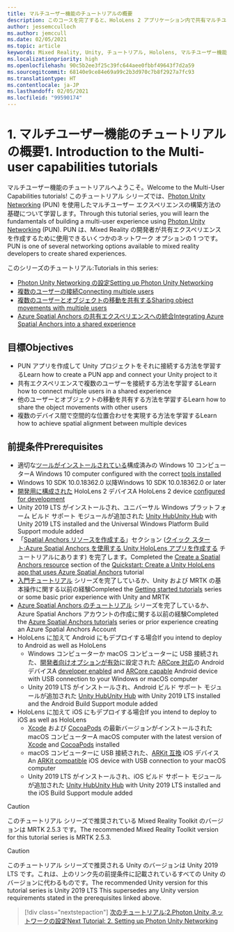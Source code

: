 ```yaml
---
title: マルチユーザー機能のチュートリアルの概要
description: このコースを完了すると、HoloLens 2 アプリケーション内で共有マルチユーザー エクスペリエンスを実装する方法を学習できます。
author: jessemcculloch
ms.author: jemccull
ms.date: 02/05/2021
ms.topic: article
keywords: Mixed Reality, Unity, チュートリアル, Hololens, マルチユーザー機能, Photon, MRTK, Mixed Reality Toolkit, UWP, Azure 空間アンカー
ms.localizationpriority: high
ms.openlocfilehash: 90c5b2ee3f25c39fc644aee0fbbf49643f7d2a59
ms.sourcegitcommit: 68140e9ce84e69a99c2b3d970c7b8f2927a7fc93
ms.translationtype: HT
ms.contentlocale: ja-JP
ms.lasthandoff: 02/05/2021
ms.locfileid: "99590174"
---
```

# <a name="1-introduction-to-the-multi-user-capabilities-tutorials"></a><span data-ttu-id="d2891-104">1. マルチユーザー機能のチュートリアルの概要</span><span class="sxs-lookup"><span data-stu-id="d2891-104">1. Introduction to the Multi-user capabilities tutorials</span></span>

<span data-ttu-id="d2891-105">マルチユーザー機能のチュートリアルへようこそ。</span><span class="sxs-lookup"><span data-stu-id="d2891-105">Welcome to the Multi-User Capabilities tutorials!</span></span> <span data-ttu-id="d2891-106">このチュートリアル シリーズでは、<a href="https://www.photonengine.com/PUN" target="_blank">Photon Unity Networking</a> (PUN) を使用したマルチユーザー エクスペリエンスの構築方法の基礎について学習します。</span><span class="sxs-lookup"><span data-stu-id="d2891-106">Through this tutorial series, you will learn the fundamentals of building a multi-user experience using <a href="https://www.photonengine.com/PUN" target="_blank">Photon Unity Networking</a> (PUN).</span></span> <span data-ttu-id="d2891-107">PUN は、Mixed Reality の開発者が共有エクスペリエンスを作成するために使用できるいくつかのネットワーク オプションの 1 つです。</span><span class="sxs-lookup"><span data-stu-id="d2891-107">PUN is one of several networking options available to mixed reality developers to create shared experiences.</span></span>

<span data-ttu-id="d2891-108">このシリーズのチュートリアル:</span><span class="sxs-lookup"><span data-stu-id="d2891-108">Tutorials in this series:</span></span>

* [<span data-ttu-id="d2891-109">Photon Unity Networking の設定</span><span class="sxs-lookup"><span data-stu-id="d2891-109">Setting up Photon Unity Networking</span></span>](mr-learning-sharing-02.md)
* [<span data-ttu-id="d2891-110">複数のユーザーの接続</span><span class="sxs-lookup"><span data-stu-id="d2891-110">Connecting multiple users</span></span>](mr-learning-sharing-03.md)
* [<span data-ttu-id="d2891-111">複数のユーザーとオブジェクトの移動を共有する</span><span class="sxs-lookup"><span data-stu-id="d2891-111">Sharing object movements with multiple users</span></span>](mr-learning-sharing-04.md)
* [<span data-ttu-id="d2891-112">Azure Spatial Anchors の共有エクスペリエンスへの統合</span><span class="sxs-lookup"><span data-stu-id="d2891-112">Integrating Azure Spatial Anchors into a shared experience</span></span>](mr-learning-sharing-05.md)

## <a name="objectives"></a><span data-ttu-id="d2891-113">目標</span><span class="sxs-lookup"><span data-stu-id="d2891-113">Objectives</span></span>

* <span data-ttu-id="d2891-114">PUN アプリを作成して Unity プロジェクトをそれに接続する方法を学習する</span><span class="sxs-lookup"><span data-stu-id="d2891-114">Learn how to create a PUN app and connect your Unity project to it</span></span>
* <span data-ttu-id="d2891-115">共有エクスペリエンスで複数のユーザーを接続する方法を学習する</span><span class="sxs-lookup"><span data-stu-id="d2891-115">Learn how to connect multiple users in a shared experience</span></span>
* <span data-ttu-id="d2891-116">他のユーザーとオブジェクトの移動を共有する方法を学習する</span><span class="sxs-lookup"><span data-stu-id="d2891-116">Learn how to share the object movements with other users</span></span>
* <span data-ttu-id="d2891-117">複数のデバイス間で空間的な位置合わせを実現する方法を学習する</span><span class="sxs-lookup"><span data-stu-id="d2891-117">Learn how to achieve spatial alignment between multiple devices</span></span>

## <a name="prerequisites"></a><span data-ttu-id="d2891-118">前提条件</span><span class="sxs-lookup"><span data-stu-id="d2891-118">Prerequisites</span></span>

* <span data-ttu-id="d2891-119">適切な[ツールがインストールされている](../../install-the-tools.md)構成済みの Windows 10 コンピューター</span><span class="sxs-lookup"><span data-stu-id="d2891-119">A Windows 10 computer configured with the correct [tools installed](../../install-the-tools.md)</span></span>
* <span data-ttu-id="d2891-120">Windows 10 SDK 10.0.18362.0 以降</span><span class="sxs-lookup"><span data-stu-id="d2891-120">Windows 10 SDK 10.0.18362.0 or later</span></span>
* <span data-ttu-id="d2891-121">[開発用に構成された](../../platform-capabilities-and-apis/using-visual-studio.md#enabling-developer-mode) HoloLens 2 デバイス</span><span class="sxs-lookup"><span data-stu-id="d2891-121">A HoloLens 2 device [configured for development](../../platform-capabilities-and-apis/using-visual-studio.md#enabling-developer-mode)</span></span>
* <span data-ttu-id="d2891-122">Unity 2019 LTS がインストールされ、ユニバーサル Windows プラットフォーム ビルド サポート モジュールが追加された <a href="https://docs.unity3d.com/Manual/GettingStartedInstallingHub.html" target="_blank">Unity Hub</a></span><span class="sxs-lookup"><span data-stu-id="d2891-122"><a href="https://docs.unity3d.com/Manual/GettingStartedInstallingHub.html" target="_blank">Unity Hub</a> with Unity 2019 LTS installed and the Universal Windows Platform Build Support module added</span></span>
* <span data-ttu-id="d2891-123">「[Spatial Anchors リソースを作成する](https://docs.microsoft.com/azure/spatial-anchors/quickstarts/get-started-unity-hololens#create-a-spatial-anchors-resource)」セクション ([クイック スタート:Azure Spatial Anchors を使用する Unity HoloLens アプリを作成する](https://docs.microsoft.com/azure/spatial-anchors/quickstarts/get-started-unity-hololens) チュートリアルにあります) を完了します。</span><span class="sxs-lookup"><span data-stu-id="d2891-123">Completed the [Create a Spatial Anchors resource](https://docs.microsoft.com/azure/spatial-anchors/quickstarts/get-started-unity-hololens#create-a-spatial-anchors-resource) section of the [Quickstart: Create a Unity HoloLens app that uses Azure Spatial Anchors](https://docs.microsoft.com/azure/spatial-anchors/quickstarts/get-started-unity-hololens) tutorial</span></span>
* <span data-ttu-id="d2891-124">[入門チュートリアル](mr-learning-base-01.md) シリーズを完了しているか、Unity および MRTK の基本操作に関する以前の経験</span><span class="sxs-lookup"><span data-stu-id="d2891-124">Completed the [Getting started tutorials](mr-learning-base-01.md) series or some basic prior experience with Unity and MRTK</span></span>
* <span data-ttu-id="d2891-125">[Azure Spatial Anchors のチュートリアル](mr-learning-asa-01.md) シリーズを完了しているか、Azure Spatial Anchors アカウントの作成に関する以前の経験</span><span class="sxs-lookup"><span data-stu-id="d2891-125">Completed the [Azure Spatial Anchors tutorials](mr-learning-asa-01.md) series or prior experience creating an Azure Spatial Anchors Account</span></span>
* <span data-ttu-id="d2891-126">HoloLens に加えて Android にもデプロイする場合</span><span class="sxs-lookup"><span data-stu-id="d2891-126">If you intend to deploy to Android as well as HoloLens</span></span>
  * <span data-ttu-id="d2891-127">Windows コンピューターか macOS コンピューターに USB 接続された、<a href="https://developer.android.com/studio/debug/dev-options" target="_blank">開発者向けオプションが有効</a>に設定された <a href="https://developers.google.com/ar/discover/supported-devices" target="_blank">ARCore 対応</a>の Android デバイス</span><span class="sxs-lookup"><span data-stu-id="d2891-127">A <a href="https://developer.android.com/studio/debug/dev-options" target="_blank">developer enabled</a> and <a href="https://developers.google.com/ar/discover/supported-devices" target="_blank">ARCore capable</a> Android device with USB connection to your Windows or macOS computer</span></span>
  * <span data-ttu-id="d2891-128">Unity 2019 LTS がインストールされ、Android ビルド サポート モジュールが追加された <a href="https://docs.unity3d.com/Manual/GettingStartedInstallingHub.html" target="_blank">Unity Hub</a></span><span class="sxs-lookup"><span data-stu-id="d2891-128"><a href="https://docs.unity3d.com/Manual/GettingStartedInstallingHub.html" target="_blank">Unity Hub</a> with Unity 2019 LTS installed and the Android Build Support module added</span></span>
* <span data-ttu-id="d2891-129">HoloLens に加えて iOS にもデプロイする場合</span><span class="sxs-lookup"><span data-stu-id="d2891-129">If you intend to deploy to iOS as well as HoloLens</span></span>
  * <span data-ttu-id="d2891-130"><a href="https://geo.itunes.apple.com/us/app/xcode/id497799835?mt=12" target="_blank">Xcode</a> および <a href="https://cocoapods.org" target="_blank">CocoaPods</a> の最新バージョンがインストールされた macOS コンピューター</span><span class="sxs-lookup"><span data-stu-id="d2891-130">A macOS computer with the latest version of <a href="https://geo.itunes.apple.com/us/app/xcode/id497799835?mt=12" target="_blank">Xcode</a> and <a href="https://cocoapods.org" target="_blank">CocoaPods</a> installed</span></span>
  * <span data-ttu-id="d2891-131">macOS コンピューターに USB 接続された、<a href="https://developer.apple.com/documentation/arkit/verifying_device_support_and_user_permission" target="_blank">ARKit 互換</a> iOS デバイス</span><span class="sxs-lookup"><span data-stu-id="d2891-131">An <a href="https://developer.apple.com/documentation/arkit/verifying_device_support_and_user_permission" target="_blank">ARKit compatible</a> iOS device with USB connection to your macOS computer</span></span>
  * <span data-ttu-id="d2891-132">Unity 2019 LTS がインストールされ、iOS ビルド サポート モジュールが追加された <a href="https://docs.unity3d.com/Manual/GettingStartedInstallingHub.html" target="_blank">Unity Hub</a></span><span class="sxs-lookup"><span data-stu-id="d2891-132"><a href="https://docs.unity3d.com/Manual/GettingStartedInstallingHub.html" target="_blank">Unity Hub</a> with Unity 2019 LTS installed and the iOS Build Support module added</span></span>

> [!CAUTION]
> <span data-ttu-id="d2891-133">このチュートリアル シリーズで推奨されている Mixed Reality Toolkit のバージョンは MRTK 2.5.3 です。</span><span class="sxs-lookup"><span data-stu-id="d2891-133">The recommended Mixed Reality Toolkit version for this tutorial series is MRTK 2.5.3.</span></span>

> [!CAUTION]
> <span data-ttu-id="d2891-134">このチュートリアル シリーズで推奨される Unity のバージョンは Unity 2019 LTS です。これは、上のリンク先の前提条件に記載されているすべての Unity のバージョンに代わるものです。</span><span class="sxs-lookup"><span data-stu-id="d2891-134">The recommended Unity version for this tutorial series is Unity 2019 LTS This supersedes any Unity version requirements stated in the prerequisites linked above.</span></span>

> [!div class="nextstepaction"]
> [<span data-ttu-id="d2891-135">次のチュートリアル:2.Photon Unity ネットワークの設定</span><span class="sxs-lookup"><span data-stu-id="d2891-135">Next Tutorial: 2. Setting up Photon Unity Networking</span></span>](mr-learning-sharing-02.md)
